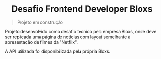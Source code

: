 <h1 align="center">Desafio Frontend Developer Bloxs</h1>

> Projeto em construção  

Projeto desenvolvido como desafio técnico pela empresa Bloxs, onde deve ser replicada uma página de notícias com layout semelhante à apresentação de filmes da "Netflix".  

A API utilizada foi disponibilizada pela própria Bloxs.  
